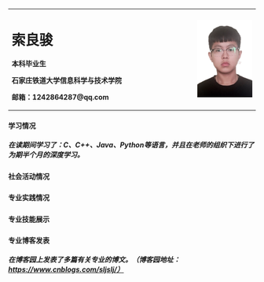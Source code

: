 <table border="0"> <tr> <td width="75%"> <h1>索良骏</h1> <p><b>本科毕业生</b></p> <p><b>石家庄铁道大学信息科学与技术学院</b></p> <p><b>邮箱：1242864287@qq.com</b></p>  </td> <td width="25%"> <img src="/11.jpg" width="100%">  </td> </tr> </table>



#### 学习情况 
##### 在读期间学习了：C、C++、Java、Python等语言，并且在老师的组织下进行了为期半个月的深度学习。



#### 社会活动情况
#####



#### 专业实践情况
#####



#### 专业技能展示
#####



#### 专业博客发表
##### 在博客园上发表了多篇有关专业的博文。（博客园地址：https://www.cnblogs.com/sljslj/）
